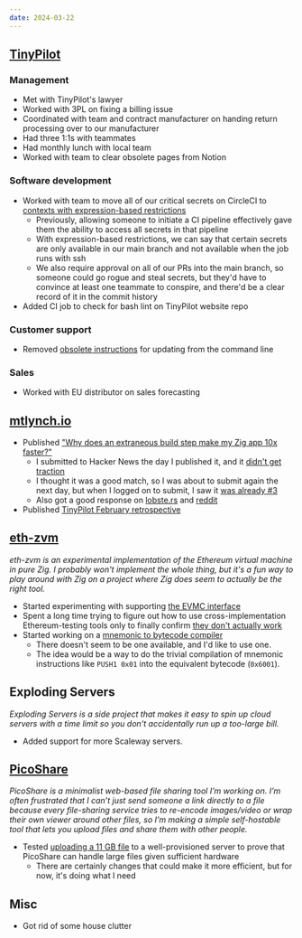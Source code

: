 ```yaml
---
date: 2024-03-22
---
```


## [TinyPilot](https://tinypilotkvm.com)

### Management

- Met with TinyPilot's lawyer
- Worked with 3PL on fixing a billing issue
- Coordinated with team and contract manufacturer on handing return processing over to our manufacturer
- Had three 1:1s with teammates
- Had monthly lunch with local team
- Worked with team to clear obsolete pages from Notion

### Software development

- Worked with team to move all of our critical secrets on CircleCI to [contexts with expression-based restrictions](https://circleci.com/changelog/expression-based-context-restrictions/)
  - Previously, allowing someone to initiate a CI pipeline effectively gave them the ability to access all secrets in that pipeline
  - With expression-based restrictions, we can say that certain secrets are only available in our main branch and not available when the job runs with ssh
  - We also require approval on all of our PRs into the main branch, so someone could go rogue and steal secrets, but they'd have to convince at least one teammate to conspire, and there'd be a clear record of it in the commit history
- Added CI job to check for bash lint on TinyPilot website repo

### Customer support

- Removed [obsolete instructions](https://github.com/tiny-pilot/tinypilot/pull/1757) for updating from the command line

### Sales

- Worked with EU distributor on sales forecasting

## [mtlynch.io](https://mtlynch.io)

- Published ["Why does an extraneous build step make my Zig app 10x faster?"](https://mtlynch.io/zig-extraneous-build/)
  - I submitted to Hacker News the day I published it, and it [didn't get traction](https://news.ycombinator.com/item?id=39755390)
  - I thought it was a good match, so I was about to submit again the next day, but when I logged on to submit, I saw it [was already #3](https://news.ycombinator.com/item?id=39764287)
  - Also got a good response on [lobste.rs](https://lobste.rs/s/bkgflx/why_does_extraneous_build_step_make_my_zig) and [reddit](https://www.reddit.com/r/programming/comments/1bijziq/why_does_a_extraneous_build_step_make_my_zig_app/)
- Published [TinyPilot February retrospective](https://mtlynch.io/retrospectives/2024/03/)

## [eth-zvm](https://github.com/mtlynch/eth-zvm)

_eth-zvm is an experimental implementation of the Ethereum virtual machine in pure Zig. I probably won't implement the whole thing, but it's a fun way to play around with Zig on a project where Zig does seem to actually be the right tool._

- Started experimenting with supporting [the EVMC interface](https://github.com/ethereum/evmc)
- Spent a long time trying to figure out how to use cross-implementation Ethereum-testing tools only to finally confirm [they don't actually work](https://github.com/ethereum/evmc/pull/710)
- Started working on a [mnemonic to bytecode compiler](https://github.com/mtlynch/eth-zvm/pull/31)
  - There doesn't seem to be one available, and I'd like to use one.
  - The idea would be a way to do the trivial compilation of mnemonic instructions like `PUSH1 0x01` into the equivalent bytecode (`0x6001`).

## Exploding Servers

_Exploding Servers is a side project that makes it easy to spin up cloud servers with a time limit so you don't accidentally run up a too-large bill._

- Added support for more Scaleway servers.

## [PicoShare](https://pico.rocks)

_PicoShare is a minimalist web-based file sharing tool I’m working on. I’m often frustrated that I can’t just send someone a link directly to a file because every file-sharing service tries to re-encode images/video or wrap their own viewer around other files, so I’m making a simple self-hostable tool that lets you upload files and share them with other people._

- Tested [uploading a 11 GB file](https://github.com/mtlynch/picoshare/issues/355#issue-1488397399) to a well-provisioned server to prove that PicoShare can handle large files given sufficient hardware
  - There are certainly changes that could make it more efficient, but for now, it's doing what I need

## Misc

- Got rid of some house clutter
